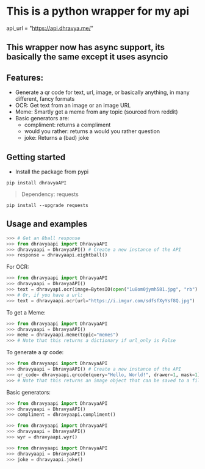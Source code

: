 # This is a python wrapper for my api

api_url = "https://api.dhravya.me/"

## This wrapper now has async support, its basically the same except it uses asyncio

## Features:
- Generate a qr code for text, url, image, or basically anything, in many different, fancy formats
- OCR: Get text from an image or an image URL
- Meme: Smartly get a meme from any topic (sourced from reddit)
- Basic generators are:
  - compliment: returns a compliment
  - would you rather: returns a would you rather question
  - joke: Returns a (bad) joke

## Getting started
- Install the package from pypi
```
pip install dhravyaAPI
```

> Dependency: requests
```
pip install --upgrade requests
```

## Usage and examples
```python
>>> # Get an 8ball response
>>> from dhravyaapi import DhravyaAPI
>>> dhravyaapi = DhravyaAPI() # Create a new instance of the API
>>> response = dhravyaapi.eightball()
```

For OCR:
```python
>>> from dhravyaapi import DhravyaAPI
>>> dhravyaapi = DhravyaAPI()
>>> text = dhravyapi.ocr(image=BytesIO(open("1u8om0jymh581.jpg", "rb").read()))
>>> # Or, if you have a url:
>>> text = dhravyaapi.ocr(url="https://i.imgur.com/sdfsfXyYsf8Q.jpg")
```

To get a Meme:
```python
>>> from dhravyaapi import DhravyaAPI
>>> dhravyaapi = DhravyaAPI()
>>> meme = dhravyaapi.meme(topic="memes")
>>> # Note that this returns a dictionary if url_only is False
```

To generate a qr code:
```python
>>> from dhravyaapi import DhravyaAPI
>>> dhravyaapi = DhravyaAPI() # Create a new instance of the API
>>> qr_code= dhravyaapi.qrcode(query="Hello, World!", drawer=1, mask=1)))
>>> # Note that this returns an image object that can be saved to a file
```

Basic generators:
```python
>>> from dhravyaapi import DhravyaAPI
>>> dhravyaapi = DhravyaAPI()
>>> compliment = dhravyaapi.compliment()
```

```python
>>> from dhravyaapi import DhravyaAPI
>>> dhravyaapi = DhravyaAPI()
>>> wyr = dhravyaapi.wyr()
```

```python
>>> from dhravyaapi import DhravyaAPI
>>> dhravyaapi = DhravyaAPI()
>>> joke = dhravyaapi.joke()
```





